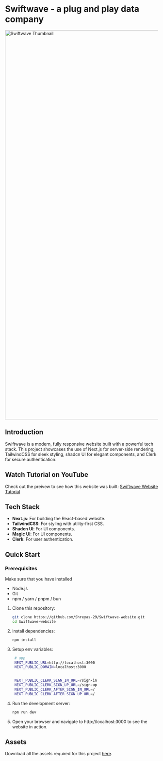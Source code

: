 <h1 align="start">
  Swiftwave - a plug and play data company
</h1>

<img width="1280" alt="Swiftwave Thumbnail" src="https://github.com/user-attachments/assets/8d11fc9c-8220-4d36-a0e3-271b73a7f23d">


## Introduction

Swiftwave is a modern, fully responsive website built with a powerful tech stack. This project showcases the use of Next.js for server-side rendering, TailwindCSS for sleek styling, shadcn UI for elegant components, and Clerk for secure authentication.

## Watch Tutorial on YouTube

Check out the preivew to see how this website was built: [Swiftwave Website Tutorial](https://youtu.be/zSz67kLPbZY?si=mVBTTh23pv_roRHQ)

## Tech Stack

- **Next.js**: For building the React-based website.
- **TailwindCSS**: For styling with utility-first CSS.
- **Shadcn UI**: For UI components.
- **Magic UI**: For UI components.
- **Clerk**: For user authentication.

## Quick Start

### Prerequisites
Make sure that you have installed
- Node.js
- Git
- npm / yarn / pnpm / bun

1. Clone this repository:

   ```bash
   git clone https://github.com/Shreyas-29/Swiftwave-website.git
   cd Swiftwave-website
   ```
2. Install dependencies:
   ```bash
   npm install
   ```
3. Setup env variables:
   ```bash
    # app
    NEXT_PUBLIC_URL=http://localhost:3000
    NEXT_PUBLIC_DOMAIN=localhost:3000
   
  
    NEXT_PUBLIC_CLERK_SIGN_IN_URL=/sign-in
    NEXT_PUBLIC_CLERK_SIGN_UP_URL=/sign-up
    NEXT_PUBLIC_CLERK_AFTER_SIGN_IN_URL=/
    NEXT_PUBLIC_CLERK_AFTER_SIGN_UP_URL=/
   ```
5. Run the development server:
   ```bash
   npm run dev
   ```
6. Open your browser and navigate to http://localhost:3000 to see the website in action.

## Assets
Download all the assets required for this project [here](https://drive.google.com).

   
